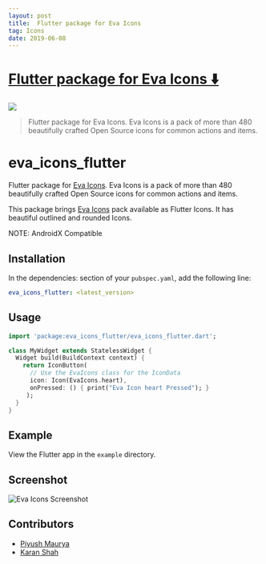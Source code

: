```yaml
---
layout: post
title:  Flutter package for Eva Icons
tag: Icons
date: 2019-06-08
---
```


# [Flutter package for Eva Icons ️⬇️ ](http://github.com/piyushmaurya23/eva_icons_flutter)  

![](https://flutterawesome.com/content/images/2019/05/eva_icons_flutter.jpg)
 
> Flutter package for Eva Icons. Eva Icons is a pack of more than 480 beautifully crafted Open Source icons for common actions and items.

 
# eva_icons_flutter

Flutter package for [Eva Icons](https://akveo.github.io/eva-icons/). Eva Icons is a pack of more than 480 beautifully crafted Open Source icons for common actions and items.

This package brings [Eva Icons](https://akveo.github.io/eva-icons/) pack available as Flutter Icons. It has beautiful outlined and rounded Icons.

NOTE: AndroidX Compatible

## Installation

In the dependencies: section of your `pubspec.yaml`, add the following line:

```yaml
eva_icons_flutter: <latest_version>
```

## Usage

```dart
import 'package:eva_icons_flutter/eva_icons_flutter.dart';

class MyWidget extends StatelessWidget {
  Widget build(BuildContext context) {
    return IconButton(
      // Use the EvaIcons class for the IconData
      icon: Icon(EvaIcons.heart),
      onPressed: () { print("Eva Icon heart Pressed"); }
     );
  }
}
```

## Example

View the Flutter app in the `example` directory.

## Screenshot

![Eva Icons Screenshot](https://raw.githubusercontent.com/piyushmaurya23/eva_icons_flutter/master/screenshot.png)

## Contributors

- [Piyush Maurya](https://github.com/piyushmaurya23/)
- [Karan Shah](https://github.com/karan413255)


